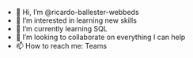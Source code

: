 - 👋 Hi, I’m @ricardo-ballester-webbeds
- 👀 I’m interested in learning new skills
- 🌱 I’m currently learning SQL
- 💞️ I’m looking to collaborate on everything I can help
- 📫 How to reach me: Teams

<!---
ricardo-ballester-webbeds/ricardo-ballester-webbeds is a ✨ special ✨ repository because its `README.md` (this file) appears on your GitHub profile.
You can click the Preview link to take a look at your changes.
--->
